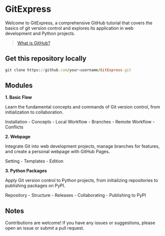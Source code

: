 # GitExpress

Welcome to GitExpress, a comprehensive GitHub tutorial that covers the basics of git version control and explores its application in web development and Python projects.

> [What is GitHub?](https://www.youtube.com/watch?v=pBy1zgt0XPc)



## Get this repository locally 

```ruby
git clone https://github.com/your-username/GitExpress.git
```


## Modules

**1. Basic Flow**

Learn the fundamental concepts and commands of Git version control, from initialization to collaboration.

Installation - Concepts - Local Workflow - Branches - Remote Workflow - Conflicts


**2. Webpage**

Integrate Git into web development projects, manage branches for features, and create a personal webpage with GitHub Pages.

Setting - Templates - Edition


**3. Python Packages**

Apply Git version control to Python projects, from initializing repositories to publishing packages on PyPI.

Repository - Structure - Releases - Collaborating - Publishing to PyPI



## Notes

Contributions are welcome! If you have any issues or suggestions, please open an issue or submit a pull request.
